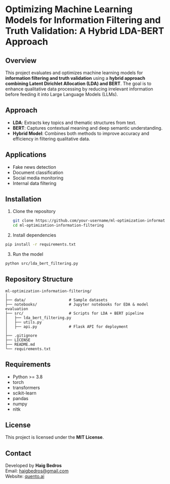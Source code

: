 # Optimizing Machine Learning Models for Information Filtering and Truth Validation: A Hybrid LDA-BERT Approach

## Overview  

This project evaluates and optimizes machine learning models for **information filtering and truth validation** using a **hybrid approach combining Latent Dirichlet Allocation (LDA) and BERT**. The goal is to enhance qualitative data processing by reducing irrelevant information before feeding it into Large Language Models (LLMs).

## Approach  

- **LDA**: Extracts key topics and thematic structures from text.
- **BERT**: Captures contextual meaning and deep semantic understanding.
- **Hybrid Model**: Combines both methods to improve accuracy and efficiency in filtering qualitative data.  

## Applications  

- Fake news detection  
- Document classification  
- Social media monitoring  
- Internal data filtering  

## Installation  

1. Clone the repository  
   ```bash
   git clone https://github.com/your-username/ml-optimization-information-filtering.git
   cd ml-optimization-information-filtering
   ```

2. Install dependencies
  ```bash
  pip install -r requirements.txt
  ```

3. Run the model
  ```bash
  python src/lda_bert_filtering.py
  ```

## Repository Structure  

```
ml-optimization-information-filtering/
│
├── data/                   # Sample datasets
├── notebooks/              # Jupyter notebooks for EDA & model evaluation
├── src/                    # Scripts for LDA + BERT pipeline
│   ├── lda_bert_filtering.py
│   ├── utils.py
│   ├── api.py              # Flask API for deployment
│
├── .gitignore              
├── LICENSE                
├── README.md               
└── requirements.txt        
```

## Requirements  

- Python >= 3.8  
- torch  
- transformers  
- scikit-learn  
- pandas  
- numpy  
- nltk  

## License  

This project is licensed under the **MIT License**.  

## Contact  

Developed by **Haig Bedros**  
Email: haigbedros@gmail.com  
Website: [quento.ai](https://www.quento.ai)

